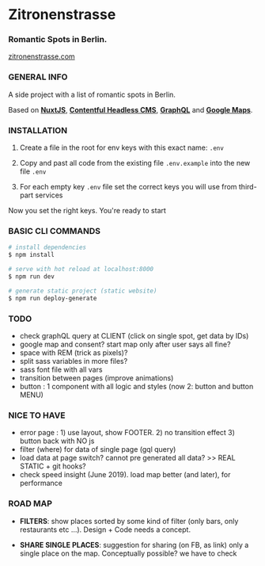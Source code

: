 # Zitronenstrasse

### Romantic Spots in Berlin.

[zitronenstrasse.com](https://zitronenstrasse.com/)

### GENERAL INFO

A side project with a list of romantic spots in Berlin.

Based on **[NuxtJS](https://nuxt.com/)**, **[Contentful Headless CMS](https://www.contentful.com/)**, **[GraphQL](https://graphql.org/)** and **[Google Maps](https://www.google.com/maps)**.

### INSTALLATION

1. Create a file in the root for env keys with this exact name: `.env`

2. Copy and past all code from the existing file `.env.example` into the new file `.env`

3. For each empty key `.env` file set the correct keys you will use from third-part services

Now you set the right keys. You're ready to start

### BASIC CLI COMMANDS

```bash
# install dependencies
$ npm install

# serve with hot reload at localhost:8000
$ npm run dev

# generate static project (static website)
$ npm run deploy-generate
```

### TODO

- check graphQL query at CLIENT (click on single spot, get data by IDs)
- google map and consent? start map only after user says all fine?
- space with REM (trick as pixels)?
- split sass variables in more files?
- sass font file with all vars
- transition between pages (improve animations)
- button : 1 component with all logic and styles (now 2: button and button MENU)

### NICE TO HAVE

- error page : 1) use layout, show FOOTER. 2) no transition effect 3) button back with NO js
- filter (where) for data of single page (gql query)
- load data at page switch? cannot pre generated all data? >> REAL STATIC + git hooks?
- check speed insight (June 2019). load map better (and later), for performance

### ROAD MAP

- **FILTERS**: show places sorted by some kind of filter (only bars, only restaurants etc ...). Design + Code needs a concept.

- **SHARE SINGLE PLACES**: suggestion for sharing (on FB, as link) only a single place on the map. Conceptually possible? we have to check
